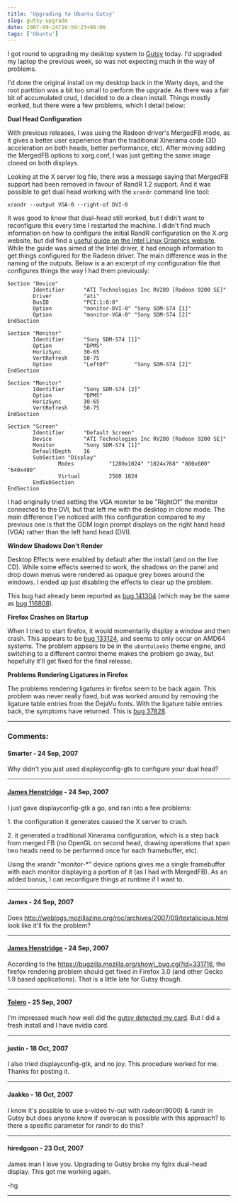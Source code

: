 ```yaml
---
title: 'Upgrading to Ubuntu Gutsy'
slug: gutsy-upgrade
date: 2007-09-24T16:59:23+08:00
tags: ['Ubuntu']
---
```


I got round to upgrading my desktop system to
[Gutsy](https://wiki.ubuntu.com/GutsyGibbon) today. I\'d upgraded my
laptop the previous week, so was not expecting much in the way of
problems.

I\'d done the original install on my desktop back in the Warty days, and
the root partition was a bit too small to perform the upgrade. As there
was a fair bit of accumulated crud, I decided to do a clean install.
Things mostly worked, but there were a few problems, which I detail
below:

**Dual Head Configuration**

With previous releases, I was using the Radeon driver\'s MergedFB mode,
as it gives a better user experience than the traditional Xinerama code
(3D acceleration on both heads, better performance, etc). After moving
adding the MergedFB options to xorg.conf, I was just getting the same
image cloned on both displays.

Looking at the X server log file, there was a message saying that
MergedFB support had been removed in favour of RandR 1.2 support. And it
was possible to get dual head working with the `xrandr` command line
tool:

    xrandr --output VGA-0 --right-of DVI-0

It was good to know that dual-head still worked, but I didn\'t want to
reconfigure this every time I restarted the machine. I didn\'t find much
information on how to configure the initial RandR configuration on the
X.org website, but did find a [useful guide on the Intel Linux Graphics
website](http://www.intellinuxgraphics.org/dualhead.html "How to setup Dual Head for Intel Graphics with RandR 1.2").
While the guide was aimed at the Intel driver, it had enough information
to get things configured for the Radeon driver. The main difference was
in the naming of the outputs. Below is a an excerpt of my configuration
file that configures things the way I had them previously:

    Section "Device"
            Identifier      "ATI Technologies Inc RV280 [Radeon 9200 SE]"
            Driver          "ati"
            BusID           "PCI:1:0:0"
            Option          "monitor-DVI-0" "Sony SDM-S74 [1]"
            Option          "monitor-VGA-0" "Sony SDM-S74 [2]"
    EndSection

    Section "Monitor"
            Identifier      "Sony SDM-S74 [1]"
            Option          "DPMS"
            HorizSync       30-65
            VertRefresh     50-75
            Option          "LeftOf"        "Sony SDM-S74 [2]"
    EndSection

    Section "Monitor"
            Identifier      "Sony SDM-S74 [2]"
            Option          "DPMS"
            HorizSync       30-65
            VertRefresh     50-75
    EndSection

    Section "Screen"
            Identifier      "Default Screen"
            Device          "ATI Technologies Inc RV280 [Radeon 9200 SE]"
            Monitor         "Sony SDM-S74 [1]"
            DefaultDepth    16
            SubSection "Display"
                    Modes           "1280x1024" "1024x768" "800x600" "640x480"
                    Virtual         2560 1024
            EndSubSection
    EndSection

I had originally tried setting the VGA monitor to be \"RightOf\" the
monitor connected to the DVI, but that left me with the desktop in clone
mode. The main difference I\'ve noticed with this configuration compared
to my previous one is that the GDM login prompt displays on the right
hand head (VGA) rather than the left hand head (DVI).

**Window Shadows Don\'t Render**

Desktop Effects were enabled by default after the install (and on the
live CD). While some effects seemed to work, the shadows on the panel
and drop down menus were rendered as opaque grey boxes around the
windows. I ended up just disabling the effects to clear up the problem.

This bug had already been reported as [bug
141304](https://bugs.launchpad.net/ubuntu/+source/xserver-xorg-video-ati/+bug/141304 "White boxes instead of shadows on ATI 9600 (radeon driver)")
(which may be the same as [bug
116808](https://bugs.launchpad.net/ubuntu/+source/xserver-xorg-video-intel/+bug/116808 "White boxes instead of shadows on Intel 945 (-intel driver)")).

**Firefox Crashes on Startup**

When I tried to start firefox, it would momentarily display a window and
then crash. This appears to be [bug
133124](https://bugs.launchpad.net/ubuntu/+source/firefox/+bug/133124 "MASTER [GUTSY] firefox crashed [@pixman_compositeGeneral] [@_cairo_pixman_composite] [@_cairo_image_surface_composite] from libcairo"),
and seems to only occur on AMD64 systems. The problem appears to be in
the `ubuntulooks` theme engine, and switching to a different control
theme makes the problem go away, but hopefully it\'ll get fixed for the
final release.

**Problems Rendering Ligatures in Firefox**

The problems rendering ligatures in firefox seem to be back again. This
problem was never really fixed, but was worked around by removing the
ligature table entries from the DejaVu fonts. With the ligature table
entries back, the symptoms have returned. This is [bug
37828](https://bugs.launchpad.net/ubuntu/+source/firefox/+bug/37828 "Text rendered incorrectly in presence of ligatures and justified text").

---
### Comments:
#### Smarter - <time datetime="2007-09-24 18:29:38">24 Sep, 2007</time>

Why didn\'t you just used displayconfig-gtk to configure your dual head?

---
#### [James Henstridge](http://blogs.gnome.org/jamesh/) - <time datetime="2007-09-24 19:24:09">24 Sep, 2007</time>

I just gave displayconfig-gtk a go, and ran into a few problems:

1\. the configuration it generates caused the X server to crash.

2\. it generated a traditional Xinerama configuration, which is a step
back from merged FB (no OpenGL on second head, drawing operations that
span two heads need to be performed once for each framebuffer, etc).

Using the xrandr \"monitor-\*\" device options gives me a single
framebuffer with each monitor displaying a portion of it (as I had with
MergedFB). As an added bonus, I can reconfigure things at runtime if I
want to.

---
#### James - <time datetime="2007-09-24 22:32:57">24 Sep, 2007</time>

Does
http://weblogs.mozillazine.org/roc/archives/2007/09/textalicious.html
look like it\'ll fix the problem?

---
#### [James Henstridge](http://blogs.gnome.org/jamesh/) - <time datetime="2007-09-24 23:34:23">24 Sep, 2007</time>

According to the https://bugzilla.mozilla.org/show\_bug.cgi?id=331716,
the firefox rendering problem should get fixed in Firefox 3.0 (and other
Gecko 1.9 based applications). That is a little late for Gutsy though.

---
#### [Tolero](http://tolero.org) - <time datetime="2007-09-25 17:13:58">25 Sep, 2007</time>

I\'m impressed much how well did the [gutsy detected my
card](http://tech.tolero.org/blog/en/linux/review-ubuntu-710-gutsy-features-changes).
But I did a fresh install and I have nvidia card.

---
#### justin - <time datetime="2007-10-18 01:11:22">18 Oct, 2007</time>

I also tried displayconfig-gtk, and no joy. This procedure worked for
me. Thanks for posting it.

---
#### Jaakko - <time datetime="2007-10-18 20:06:47">18 Oct, 2007</time>

I know it\'s possible to use s-video tv-out with radeon(9000) & randr in
Gutsy but does anyone know if overscan is possible with this approach?
Is there a spesific parameter for randr to do this?

---
#### hiredgoon - <time datetime="2007-10-23 08:40:18">23 Oct, 2007</time>

James man I love you. Upgrading to Gutsy broke my fglrx dual-head
display. This got me working again.

-hg

---
